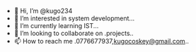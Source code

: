 - 👋 Hi, I’m @kugo234
- 👀 I’m interested in system development...
- 🌱 I’m currently learning IST...
- 💞️ I’m looking to collaborate on .projects..
- 📫 How to reach me .0776677937,kugocoskey@gmail.com..

<!---
kugo234/kugo234 is a ✨ special ✨ repository because its `README.md` (this file) appears on your GitHub profile.
You can click the Preview link to take a look at your changes.
--->
